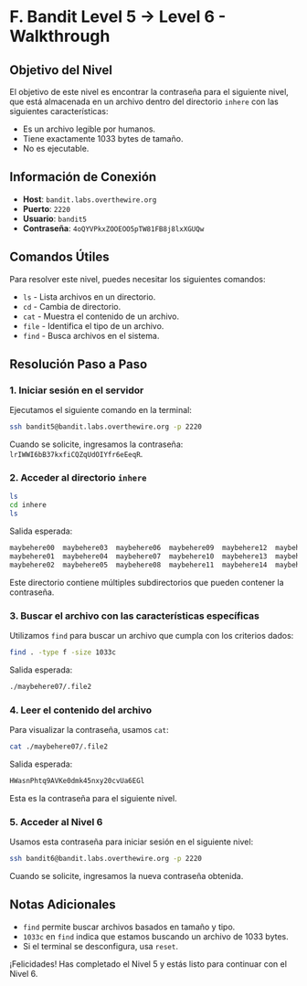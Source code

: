 # F. Bandit Level 5 → Level 6 - Walkthrough

## Objetivo del Nivel

El objetivo de este nivel es encontrar la contraseña para el siguiente nivel, que está almacenada en un archivo dentro del directorio `inhere` con las siguientes características:

- Es un archivo legible por humanos.
- Tiene exactamente 1033 bytes de tamaño.
- No es ejecutable.

## Información de Conexión

- **Host**: `bandit.labs.overthewire.org`
- **Puerto**: `2220`
- **Usuario**: `bandit5`
- **Contraseña**: `4oQYVPkxZOOEOO5pTW81FB8j8lxXGUQw`

## Comandos Útiles

Para resolver este nivel, puedes necesitar los siguientes comandos:

- `ls` - Lista archivos en un directorio.
- `cd` - Cambia de directorio.
- `cat` - Muestra el contenido de un archivo.
- `file` - Identifica el tipo de un archivo.
- `find` - Busca archivos en el sistema.

## Resolución Paso a Paso

### 1. Iniciar sesión en el servidor

Ejecutamos el siguiente comando en la terminal:

```sh
ssh bandit5@bandit.labs.overthewire.org -p 2220
```

Cuando se solicite, ingresamos la contraseña: `lrIWWI6bB37kxfiCQZqUdOIYfr6eEeqR`.

### 2. Acceder al directorio `inhere`

```sh
ls
cd inhere
ls
```

Salida esperada:

```sh
maybehere00  maybehere03  maybehere06  maybehere09  maybehere12  maybehere15  maybehere18
maybehere01  maybehere04  maybehere07  maybehere10  maybehere13  maybehere16  maybehere19
maybehere02  maybehere05  maybehere08  maybehere11  maybehere14  maybehere17
```

Este directorio contiene múltiples subdirectorios que pueden contener la contraseña.

### 3. Buscar el archivo con las características específicas

Utilizamos `find` para buscar un archivo que cumpla con los criterios dados:

```sh
find . -type f -size 1033c
```

Salida esperada:

```sh
./maybehere07/.file2
```

### 4. Leer el contenido del archivo

Para visualizar la contraseña, usamos `cat`:

```sh
cat ./maybehere07/.file2
```

Salida esperada:

```sh
HWasnPhtq9AVKe0dmk45nxy20cvUa6EGl
```

Esta es la contraseña para el siguiente nivel.

### 5. Acceder al Nivel 6

Usamos esta contraseña para iniciar sesión en el siguiente nivel:

```sh
ssh bandit6@bandit.labs.overthewire.org -p 2220
```

Cuando se solicite, ingresamos la nueva contraseña obtenida.

## Notas Adicionales

- `find` permite buscar archivos basados en tamaño y tipo.
- `1033c` en `find` indica que estamos buscando un archivo de 1033 bytes.
- Si el terminal se desconfigura, usa `reset`.

¡Felicidades! Has completado el Nivel 5 y estás listo para continuar con el Nivel 6.


